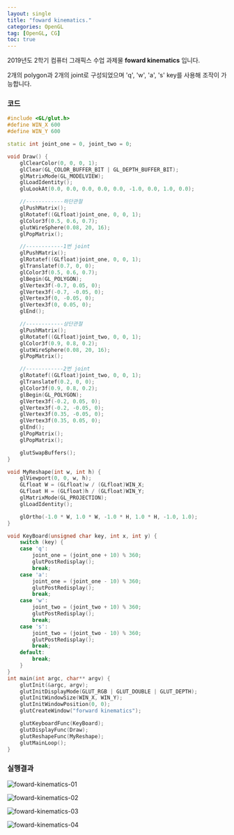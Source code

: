 ```yaml
---
layout: single
title: "foward kinematics."
categories: OpenGL
tag: [OpenGL, CG]
toc: true
---
```


2019년도 2학기 컴퓨터 그래픽스 수업 과제물 **foward kinematics** 입니다.

2개의 polygon과 2개의 joint로 구성되었으며 'q', 'w', 'a', 's' key를 사용해 조작이 가능합니다.

### 코드

```c++
#include <GL/glut.h>
#define WIN_X 600
#define WIN_Y 600

static int joint_one = 0, joint_two = 0;

void Draw() {
	glClearColor(0, 0, 0, 1);
	glClear(GL_COLOR_BUFFER_BIT | GL_DEPTH_BUFFER_BIT);
	glMatrixMode(GL_MODELVIEW);
	glLoadIdentity();
	gluLookAt(0.0, 0.0, 0.0, 0.0, 0.0, -1.0, 0.0, 1.0, 0.0);

	//------------하단관절
	glPushMatrix();
	glRotatef((GLfloat)joint_one, 0, 0, 1);
	glColor3f(0.5, 0.6, 0.7);
	glutWireSphere(0.08, 20, 16);
	glPopMatrix();

	//------------1번 joint
	glPushMatrix();
	glRotatef((GLfloat)joint_one, 0, 0, 1);
	glTranslatef(0.7, 0, 0);
	glColor3f(0.5, 0.6, 0.7);
	glBegin(GL_POLYGON);
	glVertex3f(-0.7, 0.05, 0);
	glVertex3f(-0.7, -0.05, 0);
	glVertex3f(0, -0.05, 0);
	glVertex3f(0, 0.05, 0);
	glEnd();

	//------------상단관절
	glPushMatrix();
	glRotatef((GLfloat)joint_two, 0, 0, 1);
	glColor3f(0.9, 0.8, 0.2);
	glutWireSphere(0.08, 20, 16);
	glPopMatrix();

	//------------2번 joint
	glRotatef((GLfloat)joint_two, 0, 0, 1);
	glTranslatef(0.2, 0, 0);
	glColor3f(0.9, 0.8, 0.2);
	glBegin(GL_POLYGON);
	glVertex3f(-0.2, 0.05, 0);
	glVertex3f(-0.2, -0.05, 0);
	glVertex3f(0.35, -0.05, 0);
	glVertex3f(0.35, 0.05, 0);
	glEnd();
	glPopMatrix();
	glPopMatrix();

	glutSwapBuffers();
}

void MyReshape(int w, int h) {
	glViewport(0, 0, w, h);
	GLfloat W = (GLfloat)w / (GLfloat)WIN_X;
	GLfloat H = (GLfloat)h / (GLfloat)WIN_Y;
	glMatrixMode(GL_PROJECTION);
	glLoadIdentity();

	glOrtho(-1.0 * W, 1.0 * W, -1.0 * H, 1.0 * H, -1.0, 1.0);
}

void KeyBoard(unsigned char key, int x, int y) {
	switch (key) {
	case 'q':
		joint_one = (joint_one + 10) % 360;
		glutPostRedisplay();
		break;
	case 'a':
		joint_one = (joint_one - 10) % 360;
		glutPostRedisplay();
		break;
	case 'w':
		joint_two = (joint_two + 10) % 360;
		glutPostRedisplay();
		break;
	case 's':
		joint_two = (joint_two - 10) % 360;
		glutPostRedisplay();
		break;
	default:
		break;
	}
}
int main(int argc, char** argv) {
	glutInit(&argc, argv);
	glutInitDisplayMode(GLUT_RGB | GLUT_DOUBLE | GLUT_DEPTH);
	glutInitWindowSize(WIN_X, WIN_Y);
	glutInitWindowPosition(0, 0);
	glutCreateWindow("forward kinematics");	

	glutKeyboardFunc(KeyBoard);	
	glutDisplayFunc(Draw);
	glutReshapeFunc(MyReshape);
	glutMainLoop();
}
```

### 실행결과

![foward-kinematics-01](../../images/2022-03-05-foward-kinematics/foward-kinematics-01.png)

![foward-kinematics-02](../../images/2022-03-05-foward-kinematics/foward-kinematics-02.png)

![foward-kinematics-03](../../images/2022-03-05-foward-kinematics/foward-kinematics-03.png)

![foward-kinematics-04](../../images/2022-03-05-foward-kinematics/foward-kinematics-04.png)
